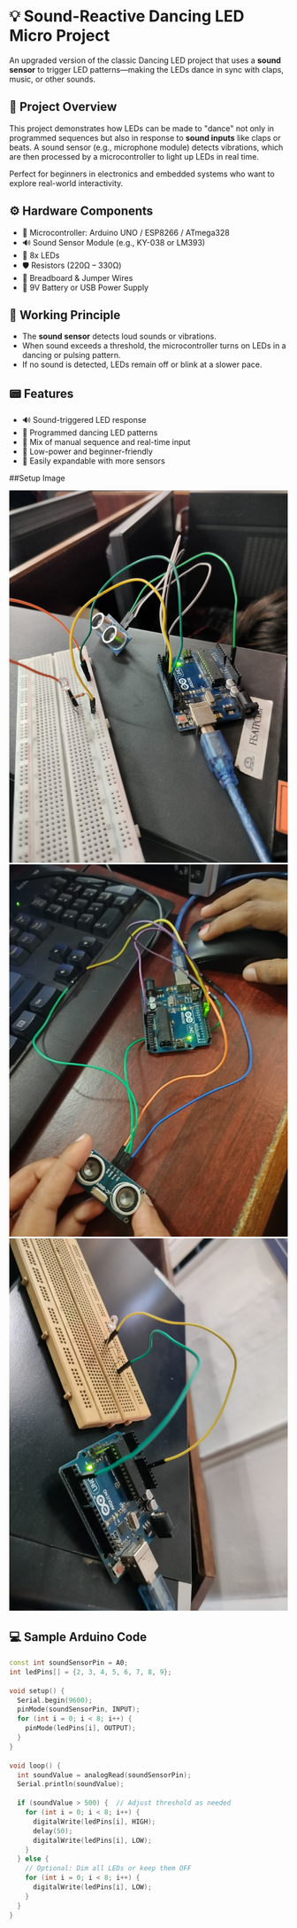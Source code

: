 # 💡 Sound-Reactive Dancing LED Micro Project

An upgraded version of the classic Dancing LED project that uses a **sound sensor** to trigger LED patterns—making the LEDs dance in sync with claps, music, or other sounds.

## 🎯 Project Overview

This project demonstrates how LEDs can be made to "dance" not only in programmed sequences but also in response to **sound inputs** like claps or beats. A sound sensor (e.g., microphone module) detects vibrations, which are then processed by a microcontroller to light up LEDs in real time.

Perfect for beginners in electronics and embedded systems who want to explore real-world interactivity.

## ⚙️ Hardware Components

- 🧠 Microcontroller: Arduino UNO / ESP8266 / ATmega328
- 🔊 Sound Sensor Module (e.g., KY-038 or LM393)
- 🔴 8x LEDs
- 🛡️ Resistors (220Ω – 330Ω)
- 🔗 Breadboard & Jumper Wires
- 🔋 9V Battery or USB Power Supply

## 🔄 Working Principle

- The **sound sensor** detects loud sounds or vibrations.
- When sound exceeds a threshold, the microcontroller turns on LEDs in a dancing or pulsing pattern.
- If no sound is detected, LEDs remain off or blink at a slower pace.

## 📟 Features

- 🔊 Sound-triggered LED response
- 🧠 Programmed dancing LED patterns
- 🔀 Mix of manual sequence and real-time input
- 🔋 Low-power and beginner-friendly
- 📲 Easily expandable with more sensors


##Setup Image

![image alt](https://github.com/Ann-mary20/Sound-Reactive-Dancing-LED-Mini-Project/blob/main/WhatsApp%20Image%202025-07-05%20at%201.52.52%20PM.jpeg)
![image alt](https://github.com/Ann-mary20/Sound-Reactive-Dancing-LED-Mini-Project/blob/main/WhatsApp%20Image%202025-07-05%20at%201.52.53%20PM%20(1).jpeg)
![image alt](https://github.com/Ann-mary20/Sound-Reactive-Dancing-LED-Mini-Project/blob/main/WhatsApp%20Image%202025-07-05%20at%201.52.53%20PM.jpeg)

## 💻 Sample Arduino Code

```cpp
const int soundSensorPin = A0;
int ledPins[] = {2, 3, 4, 5, 6, 7, 8, 9};

void setup() {
  Serial.begin(9600);
  pinMode(soundSensorPin, INPUT);
  for (int i = 0; i < 8; i++) {
    pinMode(ledPins[i], OUTPUT);
  }
}

void loop() {
  int soundValue = analogRead(soundSensorPin);
  Serial.println(soundValue);

  if (soundValue > 500) {  // Adjust threshold as needed
    for (int i = 0; i < 8; i++) {
      digitalWrite(ledPins[i], HIGH);
      delay(50);
      digitalWrite(ledPins[i], LOW);
    }
  } else {
    // Optional: Dim all LEDs or keep them OFF
    for (int i = 0; i < 8; i++) {
      digitalWrite(ledPins[i], LOW);
    }
  }
}
